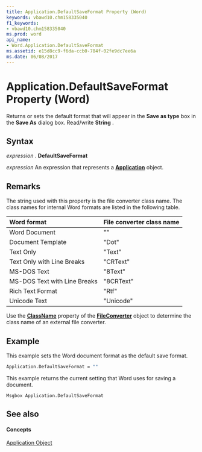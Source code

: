 ```yaml
---
title: Application.DefaultSaveFormat Property (Word)
keywords: vbawd10.chm158335040
f1_keywords:
- vbawd10.chm158335040
ms.prod: word
api_name:
- Word.Application.DefaultSaveFormat
ms.assetid: e15d8cc9-f6da-ccb0-784f-02fe9dc7ee6a
ms.date: 06/08/2017
---
```



# Application.DefaultSaveFormat Property (Word)

Returns or sets the default format that will appear in the  **Save as type** box in the **Save As** dialog box. Read/write **String** .


## Syntax

 _expression_ . **DefaultSaveFormat**

 _expression_ An expression that represents a **[Application](application-object-word.md)** object.


## Remarks

The string used with this property is the file converter class name. The class names for internal Word formats are listed in the following table.



|**Word format**|**File converter class name**|
|:-----|:-----|
|Word Document|""|
|Document Template|"Dot"|
|Text Only|"Text"|
|Text Only with Line Breaks|"CRText"|
|MS-DOS Text|"8Text"|
|MS-DOS Text with Line Breaks|"8CRText"|
|Rich Text Format|"Rtf"|
|Unicode Text|"Unicode"|
Use the  **[ClassName](fileconverter-classname-property-word.md)** property of the **[FileConverter](fileconverter-object-word.md)** object to determine the class name of an external file converter.


## Example

This example sets the Word document format as the default save format.


```vb
Application.DefaultSaveFormat = ""
```

This example returns the current setting that Word uses for saving a document.




```
Msgbox Application.DefaultSaveFormat
```


## See also


#### Concepts


[Application Object](application-object-word.md)

